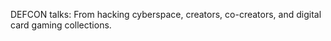 DEFCON talks: From hacking cyberspace, creators, co-creators, and digital card gaming collections. 
